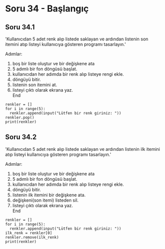 # Soru 34 - Başlangıç


## Soru 34.1

'Kullanıcıdan 5 adet renk alıp listede saklayan ve ardından listenin son itemini atıp listeyi kullanıcıya gösteren programı tasarlayın.'

Adımlar:
1. boş bir liste oluştur ve bir değişkene ata
2. 5 adımlı bir fon döngüsü başlat.
3. kullanıcıdan her adımda bir renk alıp listeye rengi ekle.
4. döngüyü bitir.
5. listenin son itemini at.
6. listeyi çıktı olarak ekrana yaz. <br>
End

```
renkler = []
for i in range(5):
  renkler.append(input("Lütfen bir renk giriniz: "))
renkler.pop()
print(renkler)
```

## Soru 34.2

'Kullanıcıdan 5 adet renk alıp listede saklayan ve ardından listenin ilk itemini atıp listeyi kullanıcıya gösteren programı tasarlayın.'

Adımlar:
1. boş bir liste oluştur ve bir değişkene ata
2. 5 adımlı bir fon döngüsü başlat.
3. kullanıcıdan her adımda bir renk alıp listeye rengi ekle.
4. döngüyü bitir.
5. listenin ilk itemini bir değişkene ata.
6. değişkeni(son itemi) listeden sil.
6. listeyi çıktı olarak ekrana yaz. <br>
End

```
renkler = []
for i in range(5):
  renkler.append(input("Lütfen bir renk giriniz: "))
ilk_renk = renkler[0]
renkler.remove(ilk_renk)
print(renkler)
```
